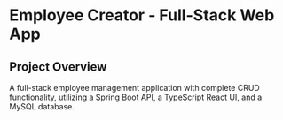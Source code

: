 # Employee Creator - Full-Stack Web App

## Project Overview
A full-stack employee management application with complete CRUD functionality, utilizing a Spring Boot API, a TypeScript React UI, and a MySQL database.